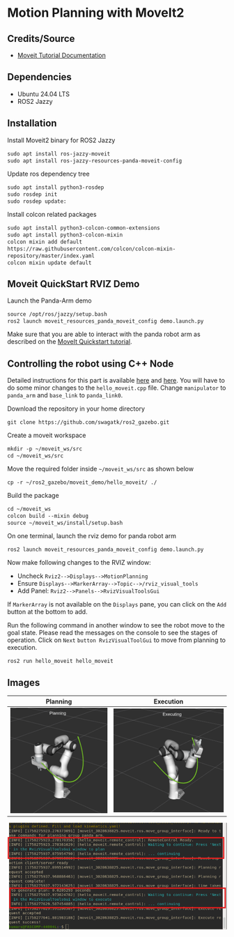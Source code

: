 # Motion Planning with MoveIt2


## Credits/Source
- [Moveit Tutorial Documentation](https://moveit.picknik.ai/main/doc/tutorials/tutorials.html)

## Dependencies
- Ubuntu 24.04 LTS
- ROS2 Jazzy

## Installation
Install Moveit2 binary for ROS2 Jazzy
```
sudo apt install ros-jazzy-moveit
sudo apt install ros-jazzy-resources-panda-moveit-config
```

Update ros dependency tree
```
sudo apt install python3-rosdep
sudo rosdep init
sudo rosdep update:
```

Install colcon related packages
```
sudo apt install python3-colcon-common-extensions 
sudo apt install python3-colcon-mixin 
colcon mixin add default https://raw.githubusercontent.com/colcon/colcon-mixin-repository/master/index.yaml 
colcon mixin update default
```

## Moveit QuickStart RVIZ Demo

Launch the Panda-Arm demo
```
source /opt/ros/jazzy/setup.bash
ros2 launch moveit_resources_panda_moveit_config demo.launch.py
```
Make sure that you are able to interact with the panda robot arm as described on the [MoveIt Quickstart tutorial](https://moveit.picknik.ai/main/doc/tutorials/quickstart_in_rviz/quickstart_in_rviz_tutorial.html). 

## Controlling the robot using C++ Node

Detailed instructions for this part is available [here](https://moveit.picknik.ai/main/doc/tutorials/your_first_project/your_first_project.html) and [here](https://moveit.picknik.ai/main/doc/tutorials/visualizing_in_rviz/visualizing_in_rviz.html). You will have to do some minor changes to the `hello_moveit.cpp` file. Change `manipulator` to `panda_arm` and `base_link` to `panda_link0`. 

Download the repository in your home directory

```
git clone https://github.com/swagatk/ros2_gazebo.git
```

Create a moveit workspace
```
mkdir -p ~/moveit_ws/src
cd ~/moveit_ws/src
```
Move the required folder inside `~/moveit_ws/src` as shown below

```
cp -r ~/ros2_gazebo/moveit_demo/hello_moveit/ ./
```
Build the package

```
cd ~/moveit_ws
colcon build --mixin debug
source ~/moveit_ws/install/setup.bash
```

On one terminal, launch the rviz demo for panda robot arm
```
ros2 launch moveit_resources_panda_moveit_config demo.launch.py
```
Now make following changes to the RVIZ window: 
* Uncheck `Rviz2-->Displays-->MotionPlanning`
* Ensure `Displays-->MarkerArray-->Topic-->/rviz_visual_tools`
* Add Panel: `Rviz2-->Panels-->RvizVisualToolsGui`

If `MarkerArray` is not available on the `Displays` pane, you can click on the `Add` button at the bottom to add.


Run the following command in another window to see the robot move to the goal state. Please read the messages on the console to see the stages of operation. Click on `Next` `button RvizVisualToolGui` to move from planning to execution. 

```
ros2 run hello_moveit hello_moveit
```
## Images

| Planning | Execution |
|------ | ---- |
|![plannning](./images/planning.png) |![execution](./images/execution.png)|

![Console](./images/console.png)


 

